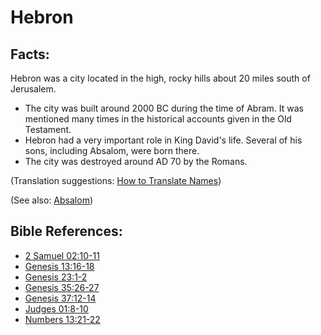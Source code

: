 # Hebron #

## Facts: ##

Hebron was a city located in the high, rocky hills about 20 miles south of Jerusalem.

* The city was built around 2000 BC during the time of Abram. It was mentioned many times in the historical accounts given in the Old Testament.
* Hebron had a very important role in King David's life. Several of his sons, including Absalom, were born there.
* The city was destroyed around AD 70 by the Romans.

(Translation suggestions: [How to Translate Names](en/ta-vol1/translate/man/translate-names))

(See also: [Absalom](../other/absalom.md))

## Bible References: ##

* [2 Samuel 02:10-11](en/tn/2sa/help/02/10)
* [Genesis 13:16-18](en/tn/gen/help/13/16)
* [Genesis 23:1-2](en/tn/gen/help/23/01)
* [Genesis 35:26-27](en/tn/gen/help/35/26)
* [Genesis 37:12-14](en/tn/gen/help/37/12)
* [Judges 01:8-10](en/tn/jdg/help/01/08)
* [Numbers 13:21-22](en/tn/num/help/13/21)
